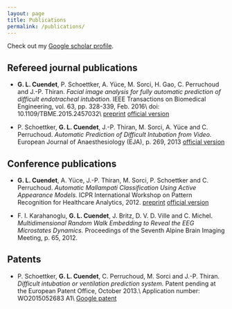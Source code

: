 ```yaml
---
layout: page
title: Publications
permalink: /publications/
---
```


Check out my [Google scholar profile][google_scholar].

## Refereed journal publications

* __G. L. Cuendet__, P. Schoettker, A. Yüce, M. Sorci, H. Gao, C. Perruchoud and J.-P. Thiran.
_Facial image analysis for fully automatic prediction of difficult endotracheal intubation._
IEEE Transactions on Biomedical Engineering, vol. 63, pp. 328-339, Feb. 2016\\
doi: 10.1109/TBME.2015.2457032\\
[preprint](https://infoscience.epfl.ch/record/209965/files/TBME-preprint-infoscience.pdf)
[official version](http://dx.doi.org/10.1109/TBME.2015.2457032)

* P. Schoettker, __G. L. Cuendet__, J.-P. Thiran, M. Sorci, A. Yüce and C. Perruchoud.
_Automatic Prediction of Difficult Intubation from Video._
European Journal of Anaesthesiology (EJA), p. 269, 2013 
[official version](http://journals.lww.com/ejanaesthesiology/Fulltext/2013/06001/Automatic_prediction_of_difficult_intubation_from.842.aspx)

## Conference publications

* __G. L. Cuendet__, A. Yüce, J.-P. Thiran, M. Sorci, P. Schoettker and C. Perruchoud.
_Automatic Mallampati Classification Using Active Appearance Models._
ICPR International Workshop on Pattern Recognition for Healthcare Analytics, 2012.
[preprint](https://infoscience.epfl.ch/record/181787/files/latex12_final.pdf)
[official version](https://sites.google.com/site/pr4healthanalytics/proceedings)

* F. I. Karahanoglu, __G. L. Cuendet__, J. Britz, D. V. D. Ville and C. Michel.
_Multidimensional Random Walk Embedding to Reveal the EEG Microstates Dynamics._
Proceedings of the Seventh Alpine Brain Imaging Meeting, p. 65, 2012.

## Patents

* P. Schoettker, __G. L. Cuendet__, C. Perruchoud, M. Sorci and J.-P. Thiran.
_Difficult intubation or ventilation prediction system._
Patent pending at the European Patent Office, October 2013.\\
Application number: WO2015052683 A1\\
[Google patent](http://www.google.com/patents/WO2015052683A1)



[google_scholar]: https://scholar.google.ch/citations?user=WJB6VGIAAAAJ